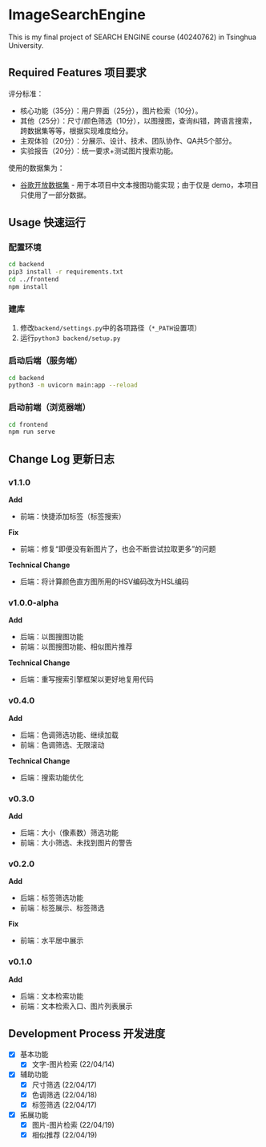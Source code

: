# ImageSearchEngine

This is my final project of SEARCH ENGINE course (40240762) in Tsinghua University.

## Required Features 项目要求

评分标准：

* 核心功能（35分）：用户界面（25分），图片检索（10分）。
* 其他（25分）：尺寸/颜色筛选（10分），以图搜图，查询纠错，跨语言搜索，跨数据集等等，根据实现难度给分。
* 主观体验（20分）：分展示、设计、技术、团队协作、QA共5个部分。
* 实验报告（20分）：统一要求+测试图片搜索功能。

使用的数据集为：

* [谷歌开放数据集](https://github.com/cvdfoundation/open-images-dataset) - 用于本项目中文本搜图功能实现；由于仅是 demo，本项目只使用了一部分数据。

## Usage 快速运行

### 配置环境

```bash
cd backend
pip3 install -r requirements.txt
cd ../frontend
npm install
```

### 建库

1. 修改`backend/settings.py`中的各项路径（`*_PATH`设置项）
2. 运行`python3 backend/setup.py`

### 启动后端（服务端）

```bash
cd backend
python3 -m uvicorn main:app --reload
```

### 启动前端（浏览器端）

```bash
cd frontend
npm run serve
```

## Change Log 更新日志

### v1.1.0

**Add**

* 前端：快捷添加标签（标签搜索）

**Fix**

* 前端：修复“即便没有新图片了，也会不断尝试拉取更多”的问题

**Technical Change**

* 后端：将计算颜色直方图所用的HSV编码改为HSL编码

### v1.0.0-alpha

**Add**

* 后端：以图搜图功能
* 前端：以图搜图功能、相似图片推荐

**Technical Change**

* 后端：重写搜索引擎框架以更好地复用代码

### v0.4.0

**Add**

* 后端：色调筛选功能、继续加载
* 前端：色调筛选、无限滚动

**Technical Change**

* 后端：搜索功能优化

### v0.3.0

**Add**

* 后端：大小（像素数）筛选功能
* 前端：大小筛选、未找到图片的警告

### v0.2.0

**Add**

* 后端：标签筛选功能
* 前端：标签展示、标签筛选

**Fix**

* 前端：水平居中展示

### v0.1.0

**Add**

* 后端：文本检索功能
* 前端：文本检索入口、图片列表展示

## Development Process 开发进度

- [x] 基本功能
    - [x] 文字-图片检索 (22/04/14)
- [x] 辅助功能
    - [x] 尺寸筛选 (22/04/17)
    - [x] 色调筛选 (22/04/18)
    - [x] 标签筛选 (22/04/17)
- [x] 拓展功能
    - [x] 图片-图片检索 (22/04/19)
    - [x] 相似推荐 (22/04/19)
